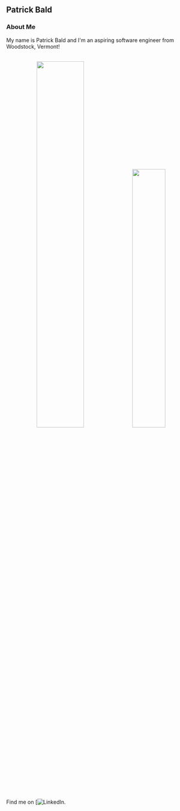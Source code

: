 
## Patrick Bald

### About Me

My name is Patrick Bald and I'm an aspiring software engineer from Woodstock, Vermont!
<br/>
<br/>

<div align="center">
  <img width="50%" src="https://github-readme-stats.vercel.app/api?username=patrickbald&show_icons=true" /> <img width="42%" src="https://github-readme-stats.vercel.app/api/top-langs/?username=patrickbald&layout=compact" />
 </div>

<!-- Actual text -->

Find me on [![LinkedIn][1].

<!-- Links to your social media accounts -->

[1]: https://www.linkedin.com/in/patrick-bald/

<!--
**patrickbald/patrickbald** is a ✨ _special_ ✨ repository because its `README.md` (this file) appears on your GitHub profile.

Here are some ideas to get you started:

- 🔭 I’m currently working on ...
- 🌱 I’m currently learning ...
- 👯 I’m looking to collaborate on ...
- 🤔 I’m looking for help with ...
- 💬 Ask me about ...
- 📫 How to reach me: ...
- 😄 Pronouns: ...
- ⚡ Fun fact: ...
-->




